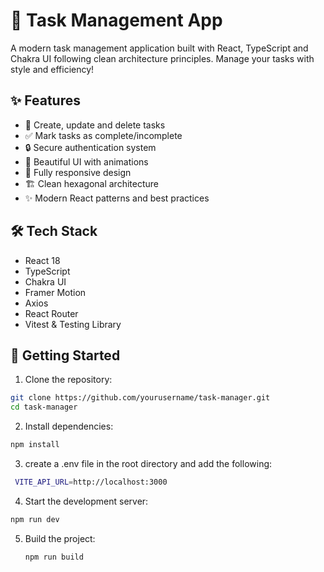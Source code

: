 # 🚀 Task Management App

A modern task management application built with React, TypeScript and Chakra UI following clean architecture principles. Manage your tasks with style and efficiency!

## ✨ Features

- 📝 Create, update and delete tasks
- ✅ Mark tasks as complete/incomplete  
- 🔒 Secure authentication system
- 🎨 Beautiful UI with animations
- 📱 Fully responsive design
- 🏗️ Clean hexagonal architecture
- ✨ Modern React patterns and best practices

## 🛠️ Tech Stack

- React 18
- TypeScript
- Chakra UI
- Framer Motion
- Axios
- React Router
- Vitest & Testing Library

## 🚀 Getting Started

1. Clone the repository:
```bash
git clone https://github.com/yourusername/task-manager.git
cd task-manager
```

2. Install dependencies:

```bash
npm install
```

3. create a .env file in the root directory and add the following:
```bash	
 VITE_API_URL=http://localhost:3000
```

4. Start the development server:
```bash
npm run dev
```

5. Build the project:
   ```bash	
   npm run build
   ```